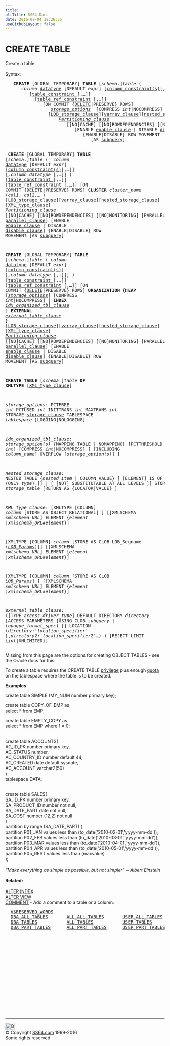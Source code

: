 ```yaml
---
title:
altTitle: SS64 Docs
date: 2016-09-04 19:26:55
useGithubLayout: false
---
```

<!-- #BeginLibraryItem "/Library/head_ora.lbi" --><!-- #EndLibraryItem --><h1>CREATE TABLE</h1> 
<p>Create a table.<br>
  <br>
  Syntax:</p>
<pre>   <b>CREATE</b> [GLOBAL TEMPORARY] <b>TABLE</b> [<i>schema</i>.]<i>table</i> (
<i>      column</i> <a href="syntax-datatypes.html">datatype</a> [DEFAULT <i>expr</i>] [<a href="clause_constraint_col.html">column_constraint(s)</a>[,…]] [<i>,column datatype</i> [,…]] )
         [<a href="clause_constraint.html">table_constraint </a>[,…]]
           [<a href="clause_constraint.html">table_ref_constraint</a> [,…]]
              [ON COMMIT {<u>DELETE</u>|PRESERVE} ROWS]
                 <i><a href="#storage_options">storage_options</a></i>  [COMPRESS <i>int</i>|NOCOMPRESS]
                [<a href="clause_lob.html">LOB_storage_clause</a>][<a href="clause_varray2.html">varray_clause</a>][<a href="#nested_storage_clause">nested_storage_clause</a>] [<a href="#XML_type_clause">XML_type_clause</a>]
                    <a href="clause_partition.html"><i>Partitioning_clause</i></a>
                       [[NO]CACHE] [[NO]ROWDEPENDENCIES] [[NO]MONITORING] [PARALLEL <a href="clause_parallel.html">parallel_clause</a>]
                          [ENABLE <a href="clause_enable.html">enable_clause</a> | DISABLE <a href="clause_disable.html">disable_clause</a>]
                             {ENABLE|DISABLE} ROW MOVEMENT
                                [AS <a href="select.html">subquery</a>]

<b>   CREATE</b> [GLOBAL TEMPORARY] <b>TABLE</b> [<i>schema</i>.]<i>table</i> (
<i>      column</i> <a href="syntax-datatypes.html">datatype</a> [DEFAULT <i>expr</i>] [<a href="clause_constraint_col.html">column_constraint(s)</a>[,…]] [<i>,column datatype</i> [,…]] )
         [<a href="clause_constraint.html">table_constraint </a>[,…]]
           [<a href="clause_constraint.html">table_ref_constraint</a> [,…]]
              [ON COMMIT {<u>DELETE</u>|PRESERVE} ROWS]
                 <b>CLUSTER </b><i>cluster_name</i> (<i>col1</i>, <i>col2</i>,… )
                [<a href="clause_lob.html">LOB_storage_clause</a>][<a href="clause_varray2.html">varray_clause</a>][<a href="#nested_storage_clause">nested_storage_clause</a>] [<a href="#XML_type_clause">XML_type_clause</a>]
                    <a href="clause_partition.html"><i>Partitioning_clause</i></a>
                       [[NO]CACHE] [[NO]ROWDEPENDENCIES] [[NO]MONITORING] [PARALLEL <a href="clause_parallel.html">parallel_clause</a>]
                          [ENABLE <a href="clause_enable.html">enable_clause</a> | DISABLE <a href="clause_disable.html">disable_clause</a>]
                             {ENABLE|DISABLE} ROW MOVEMENT
                                [AS <a href="select.html">subquery</a>] 

   <b>CREATE</b> [GLOBAL TEMPORARY] <b>TABLE</b> [<i>schema</i>.]<i>table</i> (
      <i>column</i> <a href="syntax-datatypes.html">datatype</a> [DEFAULT <i>expr</i>] [<a href="clause_constraint_col.html">column_constraint(s)</a>] [<i>,column datatype</i> [,…]]] )
         [<a href="clause_constraint.html">table_constraint </a>[,…]]
           [<a href="clause_constraint.html">table_ref_constraint</a> [,…]]
              [ON COMMIT {<u>DELETE</u>|PRESERVE} ROWS]
                 <b>ORGANIZATION {HEAP</b> [<i><a href="#storage_options">storage_options</a></i>] [COMPRESS <i>int</i>|NOCOMPRESS]
                              | <b>INDEX</b> <i><a href="#idx_organized_tbl_clause">idx_organized_tbl_clause</a></i>
                              | <b>EXTERNAL</b> <i><a href="#external_table_clause">external_table_clause </a></i><b>}</b>
                [<a href="clause_lob.html">LOB_storage_clause</a>][<a href="clause_varray2.html">varray_clause</a>][<a href="#nested_storage_clause">nested_storage_clause</a>] [<a href="#XML_type_clause">XML_type_clause</a>]
                    <a href="clause_partition.html"><i>Partitioning_clause</i></a>
                       [[NO]CACHE] [[NO]ROWDEPENDENCIES] [[NO]MONITORING] [PARALLEL <a href="clause_parallel.html">parallel_clause</a>]
                          [ENABLE <a href="clause_enable.html">enable_clause</a> | DISABLE <a href="clause_disable.html">disable_clause</a>]
                             {ENABLE|DISABLE} ROW MOVEMENT
                                [AS <a href="select.html">subquery</a>] 

   <b>CREATE</b> <b>TABLE</b> [<i>schema</i>.]<i>table</i> <b>OF XMLTYPE</b> [<a href="#XML_type_clause">XML_type_clause</a>]

<i>storage_options</i><a id="storage_options"></a>:
   PCTFREE <i>int</i>
   PCTUSED <i>int</i>
   INITTRANS <i>int</i>
   MAXTRANS <i>int</i>
   STORAGE <a href="clause_storage.html">storage_clause</a>
   TABLESPACE <i>tablespace</i>
   [LOGGING|NOLOGGING]

<i>idx_organized_tbl_clause</i><a id="idx_organized_tbl_clause"></a>:
   <i>storage_option(s) 
   </i>{MAPPING TABLE | NOMAPPING}
   [PCTTHRESHOLD <i>int</i>]
   [COMPRESS <i>int</i>|NOCOMPRESS]
   [ [INCLUDING <i>column_name</i>] OVERFLOW [<i>storage_option(s)</i>] ]

<i>nested_storage_clause</i><a id="nested_storage_clause"></a>:
   NESTED TABLE {<i>nested_item</i> | COLUMN_VALUE}
      [ [ELEMENT] IS OF TYPE (ONLY <i>type</i>) ]] |  [ [NOT] SUBSTITUTABLE AT ALL LEVELS ]] 
      STORE AS <i>storage_table</i> 
         [RETURN AS {LOCATOR|VALUE} ]

<i>XML_type_clause</i><a id="XML_type_clause"></a>:
   [XMLTYPE [COLUMN] <i>column </i>[STORE AS OBJECT RELATIONAL] ]
       [[XMLSCHEMA <i>xmlschema_URL</i>] ELEMENT {<i>element</i> |<i>xmlschema_URL</i>#<i>element</i>}]

   [XMLTYPE [COLUMN] <i>column </i>[STORE AS CLOB LOB_Segname (<a href="clause_lob.html"><i>LOB_Params</i></a>)]]
       [[XMLSCHEMA <i>xmlschema_URL</i>] ELEMENT {<i>element</i> |<i>xmlschema_URL</i>#<i>element</i>}]

   [XMLTYPE [COLUMN] <i>column </i>[STORE AS CLOB <a href="clause_lob.html"><i>LOB_Params</i></a>] ]
       [[XMLSCHEMA <i>xmlschema_URL</i>] ELEMENT {<i>element</i> |<i>xmlschema_URL</i>#<i>element</i>}]

<i>external_table_clause</i><a id="external_table_clause"></a>:
   ([TYPE <i>access_driver_type</i>]
      DEFAULT DIRECTORY <i>directory</i> [ACCESS PARAMETERS {USING CLOB <i>subquery</i> | (<i>opaque_format_spec</i>) }]
         LOCATION (<i>directory</i>:'<i>location_specifier</i>' [,<i>directory</i>2:'<i>location_specifier</i>2'…)
         ) [REJECT LIMIT {<i>int</i>|UNLIMITED}]</pre>
<p>Missing from this page are the options for creating OBJECT 
  TABLES - see the Oracle docs for this.</p>
<p>To create a table requires the CREATE TABLE <a href="grant.html">privilege</a> plus enough <a href="user_a.html">quota</a> on the tablespace where the table is to be created. </p>
<p><b>Examples</b></p>
<p class="code">create table SIMPLE (MY_NUM number primary key);</p>
<p class="code">create table COPY_OF_EMP as <br>
select * from EMP;</p>
<p class="code"> create table EMPTY_COPY as <br>
select * from EMP where 1 = 0;</p>
<p class="code"><br>
  create table ACCOUNTS(<br>
  AC_ID_PK number primary key,<br>
  AC_STATUS number,<br>
  AC_COUNTRY_ID number default 44,<br>
  AC_CREATED date default sysdate, <br>
  AC_ACCOUNT varchar2(50)<br>
  ) <br>
  tablespace DATA; </p>
<p><span class="code"><br>
  create table SALES(<br>
SA_ID_PK number primary key,<br>
SA_PRODUCT_ID number not null,<br>
SA_DATE_PART date not null,<br>
SA_COST number (12,2) not null<br>
)<br>
partition by range (SA_DATE_PART) (<br>
partition P01_JAN values less than (to_date('2010-02-01','yyyy-mm-dd')),<br>
partition P02_FEB values less than (to_date('2010-03-01','yyyy-mm-dd')),<br>
partition P03_MAR values less than (to_date('2010-04-01','yyyy-mm-dd')),<br>
partition P04_APR values less than (to_date('2010-05-01','yyyy-mm-dd')), <br>
partition P05_REST values less than (maxvalue)  
<br>
);</span><br>
<i><br>
<span class="quote">“Make everything as simple as possible, but not simpler” ~ Albert Einstein</span></i><br>
<br>
<b>Related:</b><br>
<br>
<a href="index_a.html">ALTER INDEX</a><br>
<a href="view_a.html">ALTER VIEW</a><br>
<a href="comment.html">COMMENT</a> - Add a comment to a table or a column. <br>
</p>
<pre>  <a href="../orav/V$RESERVED_WORDS.html">V$RESERVED_WORDS</a> 
  <a href="../orad/DBA_ALL_TABLES.html">DBA_ALL_TABLES</a>       <a href="../orad/ALL_ALL_TABLES.html">ALL_ALL_TABLES</a>       <a href="../orad/USER_ALL_TABLES.html">USER_ALL_TABLES</a>
  <a href="../orad/DBA_TABLES.html">DBA_TABLES</a>           <a href="../orad/ALL_TABLES.html">ALL_TABLES</a>           <a href="../orad/USER_TABLES.html">USER_TABLES</a>          <a href="../orad/TAB.html">TAB</a>
  <a href="../orad/DBA_PART_TABLES.html">DBA_PART_TABLES</a>      <a href="../orad/ALL_PART_TABLES.html">ALL_PART_TABLES</a>      <a href="../orad/USER_PART_TABLES.html">USER_PART_TABLES</a>   
</pre><!-- #BeginLibraryItem "/Library/foot_ora.lbi" --><p><script async="" src="//pagead2.googlesyndication.com/pagead/js/adsbygoogle.js"></script>
<!-- oracle-footer -->
<ins class="adsbygoogle" style="display:inline-block;width:300px;height:250px" data-ad-client="ca-pub-6140977852749469" data-ad-slot="4275490898"></ins>
<script>
(adsbygoogle = window.adsbygoogle || []).push({});
</script></p>
<hr>
<div id="bl" class="footer"><a href="#"><img src="../images/top.png" width="30" height="22" alt="Back to the Top"></a></div>
<div id="br" class="footer, tagline">© Copyright <a href="http://ss64.com/">SS64.com</a> 1999-2016<br>
Some rights reserved</div><!-- #EndLibraryItem -->

